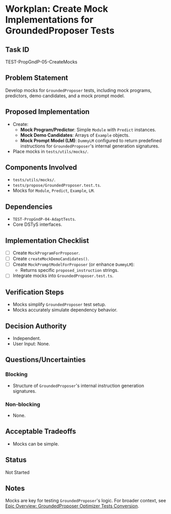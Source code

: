 # Workplan: Create Mock Implementations for GroundedProposer Tests

## Task ID
TEST-PropGndP-05-CreateMocks

## Problem Statement
Develop mocks for `GroundedProposer` tests, including mock programs, predictors, demo candidates, and a mock prompt model.

## Proposed Implementation
- Create:
    - **Mock Program/Predictor**: Simple `Module` with `Predict` instances.
    - **Mock Demo Candidates**: Arrays of `Example` objects.
    - **Mock Prompt Model (LM)**: `DummyLM` configured to return predefined instructions for `GroundedProposer`'s internal generation signatures.
- Place mocks in `tests/utils/mocks/`.

## Components Involved
- `tests/utils/mocks/`.
- `tests/propose/GroundedProposer.test.ts`.
- Mocks for `Module`, `Predict`, `Example`, `LM`.

## Dependencies
- `TEST-PropGndP-04-AdaptTests`.
- Core DSTyS interfaces.

## Implementation Checklist
- [ ] Create `MockProgramForProposer`.
- [ ] Create `createMockDemoCandidates()`.
- [ ] Create `MockPromptModelForProposer` (or enhance `DummyLM`):
    - Returns specific `proposed_instruction` strings.
- [ ] Integrate mocks into `GroundedProposer.test.ts`.

## Verification Steps
- Mocks simplify `GroundedProposer` test setup.
- Mocks accurately simulate dependency behavior.

## Decision Authority
- Independent.
- User Input: None.

## Questions/Uncertainties
### Blocking
- Structure of `GroundedProposer`'s internal instruction generation signatures.
### Non-blocking
- None.

## Acceptable Tradeoffs
- Mocks can be simple.

## Status
Not Started

## Notes
Mocks are key for testing `GroundedProposer`'s logic.
For broader context, see [Epic Overview: GroundedProposer Optimizer Tests Conversion](../../docs/planning/workplans/TEST-ProposeGroundedProposerTests.md).